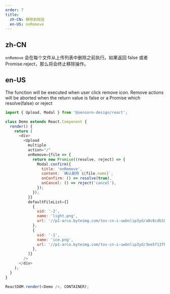 ```yaml
---
order: 7
title:
  zh-CN: 移除前校验
  en-US: onRemove
---
```


## zh-CN

`onRemove` 会在每个文件从上传列表中删除之前执行。如果返回 false 或者 Promise.reject，那么将会终止移除操作。

## en-US

The function will be executed when user click remove icon. Remove actions will be aborted when the return value is false or a Promise which resolve(false) or reject

```js
import { Upload, Modal } from '@sensoro-design/react';

class Demo extends React.Component {
  render() {
    return (
      <div>
        <Upload
          multiple
          action="/"
          onRemove={file => {
            return new Promise((resolve, reject) => {
              Modal.confirm({
                title: 'onRemove',
                content: `确认删除 ${file.name}`,
                onConfirm: () => resolve(true),
                onCancel: () => reject('cancel'),
              });
            });
          }}
          defaultFileList={[
            {
              uid: '-2',
              name: 'light.png',
              url: '//p1-arco.byteimg.com/tos-cn-i-uwbnlip3yd/a8c8cdb109cb051163646151a4a5083b.png~tplv-uwbnlip3yd-webp.webp',
            },
            {
              uid: '-1',
              name: 'ice.png',
              url: '//p1-arco.byteimg.com/tos-cn-i-uwbnlip3yd/3ee5f13fb09879ecb5185e440cef6eb9.png~tplv-uwbnlip3yd-webp.webp',
            },
          ]}
        />
      </div>
    );
  }
}

ReactDOM.render(<Demo />, CONTAINER);
```
